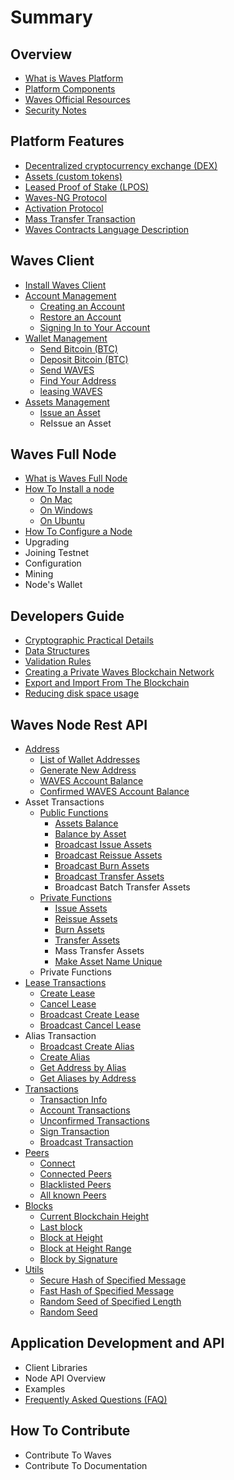 # Summary

## Overview

* [What is Waves Platform](README.md)
* [Platform Components](platform-components.md)
* [Waves Official Resources ](waves-official-resources.md)
* [Security Notes](security-notes.md)

## Platform Features

* [Decentralized cryptocurrency exchange \(DEX\)](decentralized-cryptocurrency-exchange-dex.md)
* [Assets \(custom tokens\)](assets-custom-tokens.md)
* [Leased Proof of Stake \(LPOS\)](leased-proof-of-stake-lpos.md)
* [Waves-NG Protocol](waves-ng-protocol.md)
* [Activation Protocol](activation-protocol.md)
* [Mass Transfer Transaction](mass-transfer-transaction.md)
* [Waves Contracts Language Description](waves-contracts-language-description.md)

## Waves Client

* [Install Waves Client](waves-client/install-waves-client.md)
* [Account Management](waves-client/account-management.md)
  * [Creating an Account](waves-client/account-management/creating-an-account.md)
  * [Restore an Account](waves-client/account-management/restore-an-account.md)
  * [Signing In to Your Account](waves-client/account-management/signing-in-to-your-account.md)
* [Wallet Management](waves-client/wallet-management.md)
  * [Send Bitcoin \(BTC\)](waves-client/send-bitcoin-btc.md)
  * [Deposit Bitcoin \(BTC\)](waves-client/deposit-bitcoin-btc.md)
  * [Send WAVES](waves-client/send-waves.md)
  * [Find Your Address](waves-client/find-your-address.md)
  * [leasing WAVES](waves-client/leasing-waves.md)
* [Assets Management](waves-client/assets-management.md)
  * [Issue an Asset](waves-client/assets-management/issue-an-asset.md)
  * ReIssue an Asset

## Waves Full Node

* [What is Waves Full Node ](waves-full-node/what-is-a-full-node.md)
* [How To Install a node](guidelines/how-to-install-a-node.md)
  * [On Mac](guidelines/how-to-install-a-node/on-mac.md)
  * [On Windows](guidelines/how-to-install-a-node/on-windows.md)
  * [On Ubuntu](guidelines/how-to-install-a-node/on-ubuntu.md)
* [How To Configure a Node](guidelines/how-to-configure-a-node.md)
* Upgrading
* Joining Testnet
* Configuration
* Mining
* Node's Wallet

## Developers Guide

* [Cryptographic Practical Details](guidelines/cryptographic-practical-details.md)
* [Data Structures](guidelines/data-structures.md)
* [Validation Rules](guidelines/validation-rules.md)
* [Creating a Private Waves Blockchain Network](guidelines/creating-a-private-waves-blockchain-network.md)
* [Export and Import From The Blockchain](guidelines/export-and-import-from-the-blockchain.md)
* [Reducing disk space usage](guidelines/reducing-disk-space-usage.md)

## Waves Node Rest API

* [Address](waves-node-rest-api/address.md)
  * [List of Wallet Addresses](/waves-node-rest-api/address.md#get-addresses)
  * [Generate New Address](/waves-node-rest-api/address.md#post-addresses)
  * [WAVES Account Balance](/waves-node-rest-api/address.md#get-addressesbalanceaddress)
  * [Confirmed WAVES Account Balance](/waves-node-rest-api/address.md#get-addressesbalanceaddressconfirmations)
* Asset Transactions
  * [Public Functions](waves-node-rest-api/public-functions.md)
    * [Assets Balance](/waves-node-rest-api/public-functions.md#get-assetsbalanceaddress)
    * [Balance by Asset](/waves-node-rest-api/public-functions.md#get-assetsbalanceaddressassetid)
    * [Broadcast Issue Assets](/waves-node-rest-api/public-functions.md#post-assetsbroadcastissue)
    * [Broadcast Reissue Assets](/waves-node-rest-api/address.md#post-assetsbroadcastreissue)
    * [Broadcast Burn Assets](/waves-node-rest-api/address.md#post-assetsbroadcastburn)
    * [Broadcast Transfer Assets](/waves-node-rest-api/address.md#post-assetsbroadcasttransfer)
    * Broadcast Batch Transfer Assets
  * [Private Functions](waves-node-rest-api/private-functions.md)
    * [Issue Assets](/waves-node-rest-api/private-functions.md#post-assetsissue)
    * [Reissue Assets](/waves-node-rest-api/private-functions.md#post-assetsreissue)
    * [Burn Assets](/waves-node-rest-api/private-functions.md#post-assetsburn)
    * [Transfer Assets](/waves-node-rest-api/private-functions.md#post-assetstransfer)
    * Mass Transfer Assets
    * [Make Asset Name Unique](/waves-node-rest-api/private-functions.md#post-assetsmake-asset-name-unique)
  * Private Functions
* [Lease Transactions](waves-node-rest-api/lease-transactions.md)
  * [Create Lease](/waves-node-rest-api/lease-transactions.md#post-leasinglease)
  * [Cancel Lease](/waves-node-rest-api/lease-transactions.md#post-leasingcancel)
  * [Broadcast Create Lease](/waves-node-rest-api/lease-transactions.md#post-leasingbroadcastlease)
  * [Broadcast Cancel Lease](waves-node-rest-api/broadcast-cancel-lease.md)
* Alias Transaction
  * [Broadcast Create Alias](/waves-node-rest-api/lease-transactions.md#post-aliasbroadcastcreate)
  * [Create Alias](/waves-node-rest-api/lease-transactions.md#post-aliascreate)
  * [Get Address by Alias](/waves-node-rest-api/lease-transactions.md#get-aliasby-aliasalias)
  * [Get Aliases by Address](/waves-node-rest-api/lease-transactions.md#get-aliasby-addressaddress)
* [Transactions](waves-node-rest-api/transactions.md)
  * [Transaction Info](/waves-node-rest-api/transactions.md#get-transactionsinfoid)
  * [Account Transactions](/waves-node-rest-api/transactions.md#get-transactionsaddressaddresslimitlimit)
  * [Unconfirmed Transactions](/waves-node-rest-api/transactions.md#get-transactionsunconfirmed)
  * [Sign Transaction](/waves-node-rest-api/transactions.md#post-transactionssign)
  * [Broadcast Transaction](/waves-node-rest-api/transactions.md#post-transactionsbroadcast)
* [Peers](waves-node-rest-api/peers.md)
  * [Connect](/waves-node-rest-api/peers.md#post-peersconnect)
  * [Connected Peers](/waves-node-rest-api/peers.md#get-peersconnected)
  * [Blacklisted Peers](/waves-node-rest-api/peers.md#get-peersblacklisted)
  * [All known Peers](/waves-node-rest-api/peers.md#get-peersall)
* [Blocks](waves-node-rest-api/blocks.md)
  * [Current Blockchain Height](/waves-node-rest-api/blocks.md#get-blocksheight)
  * [Last block](/waves-node-rest-api/blocks.md#get-blockslast)
  * [Block at Height](/waves-node-rest-api/blocks.md#get-blocksatheight)
  * [Block at Height Range](/waves-node-rest-api/blocks.md#get-blocksseqfromto)
  * [Block by Signature](/waves-node-rest-api/blocks.md#get-blockssignaturesignature)
* [Utils](waves-node-rest-api/utils.md)
  * [Secure Hash of Specified Message](/waves-node-rest-api/utils.md#post-utilshashsecure)
  * [Fast Hash of Specified Message](/waves-node-rest-api/utils.md#post-utilshashfast)
  * [Random Seed of Specified Length](/waves-node-rest-api/utils.md#get-utilsseedlength)
  * [Random Seed](/waves-node-rest-api/utils.md#get-utilsseed)

## Application Development and API

* Client Libraries
* Node API Overview
* Examples
* [Frequently Asked Questions \(FAQ\)](application-development-and-api/frequently-asked-questions-faq.md)

## How To Contribute

* Contribute To Waves
* Contribute To Documentation

